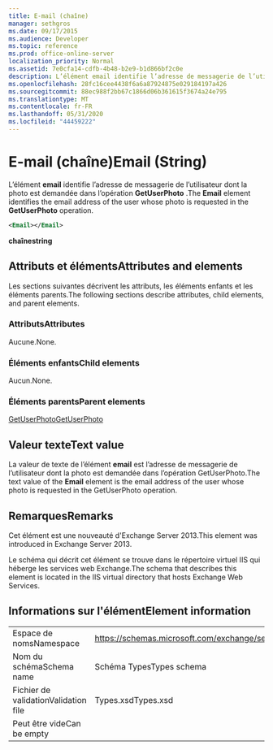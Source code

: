 ```yaml
---
title: E-mail (chaîne)
manager: sethgros
ms.date: 09/17/2015
ms.audience: Developer
ms.topic: reference
ms.prod: office-online-server
localization_priority: Normal
ms.assetid: 7e0cfa14-cdfb-4b48-b2e9-b1d866bf2c0e
description: L’élément email identifie l’adresse de messagerie de l’utilisateur dont la photo est demandée dans l’opération GetUserPhoto.
ms.openlocfilehash: 28fc16cee4438f6a6a87924875e029184197a426
ms.sourcegitcommit: 88ec988f2bb67c1866d06b361615f3674a24e795
ms.translationtype: MT
ms.contentlocale: fr-FR
ms.lasthandoff: 05/31/2020
ms.locfileid: "44459222"
---
```

# <a name="email-string"></a><span data-ttu-id="83f2a-103">E-mail (chaîne)</span><span class="sxs-lookup"><span data-stu-id="83f2a-103">Email (String)</span></span>

<span data-ttu-id="83f2a-104">L’élément **email** identifie l’adresse de messagerie de l’utilisateur dont la photo est demandée dans l’opération **GetUserPhoto** .</span><span class="sxs-lookup"><span data-stu-id="83f2a-104">The **Email** element identifies the email address of the user whose photo is requested in the **GetUserPhoto** operation.</span></span> 
  
```XML
<Email></Email>
```

 <span data-ttu-id="83f2a-105">**chaîne**</span><span class="sxs-lookup"><span data-stu-id="83f2a-105">**string**</span></span>
## <a name="attributes-and-elements"></a><span data-ttu-id="83f2a-106">Attributs et éléments</span><span class="sxs-lookup"><span data-stu-id="83f2a-106">Attributes and elements</span></span>

<span data-ttu-id="83f2a-107">Les sections suivantes décrivent les attributs, les éléments enfants et les éléments parents.</span><span class="sxs-lookup"><span data-stu-id="83f2a-107">The following sections describe attributes, child elements, and parent elements.</span></span>
  
### <a name="attributes"></a><span data-ttu-id="83f2a-108">Attributs</span><span class="sxs-lookup"><span data-stu-id="83f2a-108">Attributes</span></span>

<span data-ttu-id="83f2a-109">Aucune.</span><span class="sxs-lookup"><span data-stu-id="83f2a-109">None.</span></span>
  
### <a name="child-elements"></a><span data-ttu-id="83f2a-110">Éléments enfants</span><span class="sxs-lookup"><span data-stu-id="83f2a-110">Child elements</span></span>

<span data-ttu-id="83f2a-111">Aucun.</span><span class="sxs-lookup"><span data-stu-id="83f2a-111">None.</span></span>
  
### <a name="parent-elements"></a><span data-ttu-id="83f2a-112">Éléments parents</span><span class="sxs-lookup"><span data-stu-id="83f2a-112">Parent elements</span></span>

[<span data-ttu-id="83f2a-113">GetUserPhoto</span><span class="sxs-lookup"><span data-stu-id="83f2a-113">GetUserPhoto</span></span>](getuserphoto.md)
  
## <a name="text-value"></a><span data-ttu-id="83f2a-114">Valeur texte</span><span class="sxs-lookup"><span data-stu-id="83f2a-114">Text value</span></span>

<span data-ttu-id="83f2a-115">La valeur de texte de l’élément **email** est l’adresse de messagerie de l’utilisateur dont la photo est demandée dans l’opération GetUserPhoto.</span><span class="sxs-lookup"><span data-stu-id="83f2a-115">The text value of the **Email** element is the email address of the user whose photo is requested in the GetUserPhoto operation.</span></span> 
  
## <a name="remarks"></a><span data-ttu-id="83f2a-116">Remarques</span><span class="sxs-lookup"><span data-stu-id="83f2a-116">Remarks</span></span>

<span data-ttu-id="83f2a-117">Cet élément est une nouveauté d'Exchange Server 2013.</span><span class="sxs-lookup"><span data-stu-id="83f2a-117">This element was introduced in Exchange Server 2013.</span></span>
  
<span data-ttu-id="83f2a-118">Le schéma qui décrit cet élément se trouve dans le répertoire virtuel IIS qui héberge les services web Exchange.</span><span class="sxs-lookup"><span data-stu-id="83f2a-118">The schema that describes this element is located in the IIS virtual directory that hosts Exchange Web Services.</span></span>
  
## <a name="element-information"></a><span data-ttu-id="83f2a-119">Informations sur l'élément</span><span class="sxs-lookup"><span data-stu-id="83f2a-119">Element information</span></span>

|||
|:-----|:-----|
|<span data-ttu-id="83f2a-120">Espace de noms</span><span class="sxs-lookup"><span data-stu-id="83f2a-120">Namespace</span></span>  <br/> |https://schemas.microsoft.com/exchange/services/2006/types  <br/> |
|<span data-ttu-id="83f2a-121">Nom du schéma</span><span class="sxs-lookup"><span data-stu-id="83f2a-121">Schema name</span></span>  <br/> |<span data-ttu-id="83f2a-122">Schéma Types</span><span class="sxs-lookup"><span data-stu-id="83f2a-122">Types schema</span></span>  <br/> |
|<span data-ttu-id="83f2a-123">Fichier de validation</span><span class="sxs-lookup"><span data-stu-id="83f2a-123">Validation file</span></span>  <br/> |<span data-ttu-id="83f2a-124">Types.xsd</span><span class="sxs-lookup"><span data-stu-id="83f2a-124">Types.xsd</span></span>  <br/> |
|<span data-ttu-id="83f2a-125">Peut être vide</span><span class="sxs-lookup"><span data-stu-id="83f2a-125">Can be empty</span></span>  <br/> ||
   

